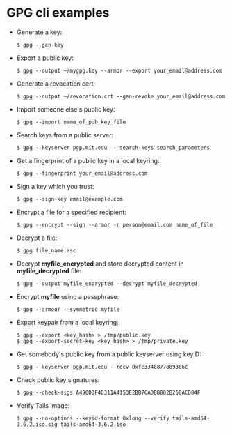GPG cli examples
================

-   Generate a key:

        $ gpg --gen-key

-   Export a public key:

        $ gpg --output ~/mygpg.key --armor --export your_email@address.com

-   Generate a revocation cert:

        $ gpg --output ~/revocation.crt --gen-revoke your_email@address.com

-   Import someone else's public key:

        $ gpg --import name_of_pub_key_file

-   Search keys from a public server:

        $ gpg --keyserver pgp.mit.edu  --search-keys search_parameters

-   Get a fingerprint of a public key in a local keyring:

        $ gpg --fingerprint your_email@address.com

-   Sign a key which you trust:

        $ gpg --sign-key email@example.com

-   Encrypt a file for a specified recipient:

        $ gpg --encrypt --sign --armor -r person@email.com name_of_file

-   Decrypt a file:

        $ gpg file_name.asc

-   Decrypt **myfile_encrypted** and store decrypted content in **myfile_decrypted** file:

        $ gpg --output myfile_encrypted --decrypt myfile_decrypted

-   Encrypt **myfile** using a passphrase:

        $ gpg --armour --symmetric myfile

-   Export keypair from a local keyring:

        $ gpg --export <key_hash> > /tmp/public.key
        $ gpg --export-secret-key <key_hash> > /tmp/private.key

-   Get somebody's public key from a public keyserver using keyID:

        $ gpg --keyserver pgp.mit.edu --recv 0xfe3348877809386c

-   Check public key signatures:

        $ gpg --check-sigs A490D0F4D311A4153E2BB7CADBB802B258ACD84F

-   Verify Tails image:

        $ gpg --no-options --keyid-format 0xlong --verify tails-amd64-3.6.2.iso.sig tails-amd64-3.6.2.iso

